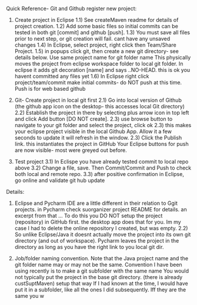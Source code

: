 Quick Reference- Git and Github register new project:
1) Create project in Eclipse
	1.1) See createMaven readme for details of project creation.
	1.2) Add some basic files so initial commits can be tested in both git [commit] and github [push].
	1.3) You must save all files prior to next step, or git creation will fail.  cant have any unsaved changes
	1.4) In Eclipse, select project, right click then Team/Share Project.
	1.5) in popups click git, then create a new git directory- see details below. 
		Use same project name for git folder name
	  	This physically moves the project from eclipse workspace folder to local git folder.
	  	In eclipse it adds git decoration [name] and says ..NO-HEAD.  this is ok you havent committed any files yet
	1.6) In Eclipse right click project/team/commit
		make initial commits- do NOT push at this time.  Push is for web based github
	  	
2) Git- Create project in local git first
	2.1) Go into local version of Github (the github app icon on the desktop- this accesses local Git directory)
	2.2) Establish the project in there by selecting plus arrow icon in top left and click Add button [DO NOT create].
	2.3) use browse button to navigate to your git folder and select the project, click ok
	2.3) this makes your eclipse project visible in the local Github App.  Allow it a few seconds to update
		 it will refresh in the window.
	2.3) Click the Publish link.  this instantiates the project in GitHub
		Your Eclipse buttons for push are now visible- most were greyed out before.	
    
3) Test project
	3.1) In Eclispe you have already tested commit to local repo above
	3.2) Change a file, save.  Then Commit/Commit and Push to check both local and remote repo.
	3.3) after positive confirmation in Eclipse, go online and validate git hub update

Details:
1) Eclipse and Pycharm IDE are a little different in their relation to Ggit projects.  in Pycharm check suorganizer project 
README for details.  an excerpt from that
 ... To do this you DO NOT setup the project (repository) in GitHub first.  the desktop app does
    that for you.  Im my case I had to delete the online repository I created, but was empty.
    2.2) So unlike Eclipse/Java it doesnt actually move the project into its own git directory (and out of workspace).  Pycharm
    leaves the project in the directory as long as you have the right link to you local git dir.


2) Job/folder naming convention.  Note that the Java project name and the git folder name may or may not be the same. 
	Convention I have been using recently is to make a git subfolder with the same name 
	You would not typically put the project in the base git directory. (there is already custSuptMaven) setup that way
	If I had known at the time, I would have put it in a subfolder, like all the ones I did subsequently.
	Iff they are the same you w
